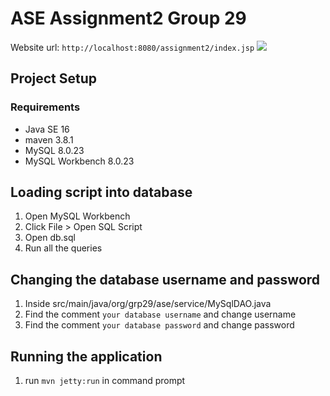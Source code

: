 # ASE Assignment2 Group 29
Website url: `http://localhost:8080/assignment2/index.jsp`
![](https://i.imgur.com/1psyGWF.gif)
## Project Setup
### Requirements
* Java SE 16
* maven 3.8.1
* MySQL 8.0.23
* MySQL Workbench 8.0.23
## Loading script into database
1. Open MySQL Workbench
2. Click File > Open SQL Script
3. Open db.sql
4. Run all the queries
## Changing the database username and password
1. Inside src/main/java/org/grp29/ase/service/MySqlDAO.java
2. Find the comment `your database username` and change username
3. Find the comment `your database password` and change password
## Running the application
1. run `mvn jetty:run` in command prompt